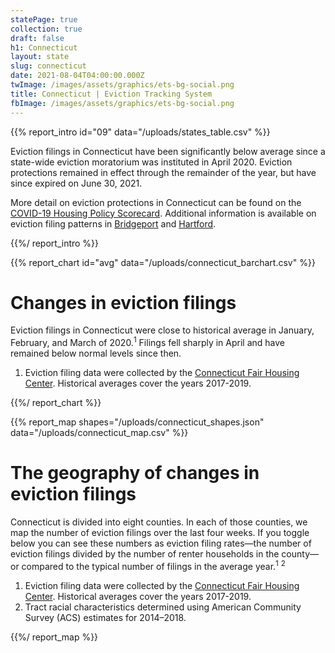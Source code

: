 ```yaml
---
statePage: true
collection: true
draft: false
h1: Connecticut
layout: state
slug: connecticut
date: 2021-08-04T04:00:00.000Z
twImage: /images/assets/graphics/ets-bg-social.png
title: Connecticut | Eviction Tracking System
fbImage: /images/assets/graphics/ets-bg-social.png
---
```


{{% report_intro id="09" data="/uploads/states_table.csv" %}}

Eviction filings in Connecticut have been significantly below average since a state-wide eviction moratorium was instituted in April 2020. Eviction protections remained in effect through the remainder of the year, but have since expired on June 30, 2021.

More detail on eviction protections in Connecticut can be found on the [COVID-19 Housing Policy Scorecard](https://evictionlab.org/covid-policy-scorecard/ct/). Additional information is available on eviction filing patterns in [Bridgeport](https://evictionlab.org/eviction-tracking/bridgeport-ct/) and [Hartford](https://evictionlab.org/eviction-tracking/hartford-ct/).

{{%/ report_intro %}}



{{% report_chart id="avg" data="/uploads/connecticut_barchart.csv" %}}

# Changes in eviction filings

Eviction filings in Connecticut were close to historical average in January, February, and March of 2020.<sup>1</sup> Filings fell sharply in April and have remained below normal levels since then.

1. Eviction filing data were collected by the [Connecticut Fair Housing Center](https://www.ctfairhousing.org/). Historical averages cover the years 2017-2019.

{{%/ report_chart %}}



{{% report_map shapes="/uploads/connecticut_shapes.json" data="/uploads/connecticut_map.csv" %}}





# The geography of changes in eviction filings

Connecticut is divided into eight counties. In each of those counties, we map the number of eviction filings over the last four weeks. If you toggle below you can see these numbers as eviction filing rates—the number of eviction filings divided by the number of renter households in the county—or compared to the typical number of filings in the average year.<sup>1</sup> <sup>2</sup>

1. Eviction filing data were collected by the [Connecticut Fair Housing Center](https://www.ctfairhousing.org/). Historical averages cover the years 2017-2019.
2. Tract racial characteristics determined using American Community Survey (ACS) estimates for 2014–2018.





{{%/ report_map %}}